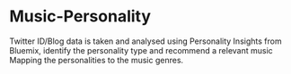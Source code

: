# Music-Personality
Twitter ID/Blog data is taken and analysed using Personality Insights from Bluemix, identify the personality type and recommend a relevant music
Mapping the personalities to the music genres.
